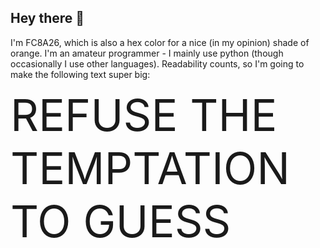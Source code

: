 ## Hey there 👋

I'm FC8A26, which is also a hex color for a nice (in my opinion) shade of orange. I'm an amateur programmer - I mainly use python (though occasionally I use other languages). Readability counts, so I'm going to make the following text super big:

<span style="font-size:5em;">REFUSE THE TEMPTATION TO GUESS</span>
